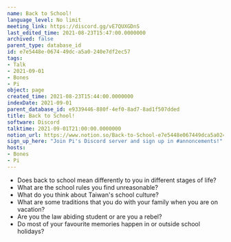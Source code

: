 ```yaml
---
name: Back to School!
language_level: No limit
meeting_link: https://discord.gg/vE7QUXGDnS
last_edited_time: 2021-08-23T15:47:00.0000000
archived: false
parent_type: database_id
id: e7e5448e-0674-49dc-a5a0-240e7df2ec57
tags:
- Talk
- 2021-09-01
- Bones
- Pi
object: page
created_time: 2021-08-23T15:44:00.0000000
indexDate: 2021-09-01
parent_database_id: e9339446-880f-4ef0-8ad7-8ad1f507dded
title: Back to School!
software: Discord
talktime: 2021-09-01T21:00:00.0000000
notion_url: https://www.notion.so/Back-to-School-e7e5448e067449dca5a0240e7df2ec57
sign_up_here: "Join Pi's Discord server and sign up in #annoncements!"
hosts:
- Bones
- Pi
---
```


   - Does back to school mean differently to you in different stages of life?
   - What are the school rules you find unreasonable?
   - What do you think about Taiwan's school culture?
   - What are some traditions that you do with your family when you are on vacation?
   - Are you the law abiding student or are you a rebel?
   - Do most of your favourite memories happen in or outside school holidays?









